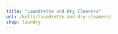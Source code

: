 ```yaml
---
title: "Laundrette and Dry Cleaners"
url: /kells/laundrette-and-dry-cleaners/
shop: laundry
---
```

